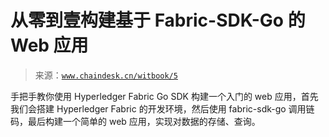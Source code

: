 # 从零到壹构建基于 Fabric-SDK-Go 的 Web 应用

> 来源：[`www.chaindesk.cn/witbook/5`](https://www.chaindesk.cn/witbook/5)

手把手教你使用 Hyperledger Fabric Go SDK 构建一个入门的 web 应用，首先我们会搭建 Hyperledger Fabric 的开发环境，然后使用 fabric-sdk-go 调用链码，最后构建一个简单的 web 应用，实现对数据的存储、查询。